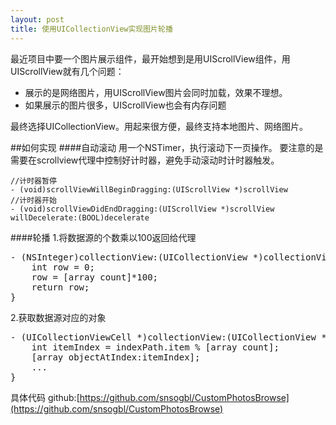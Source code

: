 ```yaml
---
layout: post
title: 使用UICollectionView实现图片轮播
--- 
```


最近项目中要一个图片展示组件，最开始想到是用UIScrollView组件，用UIScrollView就有几个问题：

* 展示的是网络图片，用UIScrollView图片会同时加载，效果不理想。
* 如果展示的图片很多，UIScrollView也会有内存问题

最终选择UICollectionView。用起来很方便，最终支持本地图片、网络图片。

##如何实现
####自动滚动
用一个NSTimer，执行滚动下一页操作。
要注意的是需要在scrollview代理中控制好计时器，避免手动滚动时计时器触发。
	
	//计时器暂停
	- (void)scrollViewWillBeginDragging:(UIScrollView *)scrollView
	//计时器开始
	- (void)scrollViewDidEndDragging:(UIScrollView *)scrollView willDecelerate:(BOOL)decelerate
	
####轮播
1.将数据源的个数乘以100返回给代理
<pre>
- (NSInteger)collectionView:(UICollectionView *)collectionView numberOfItemsInSection:(NSInteger)section{
    int row = 0;
    row = [array count]*100;
    return row;
}
</pre>
2.获取数据源对应的对象
<pre>
- (UICollectionViewCell *)collectionView:(UICollectionView *)collectionView cellForItemAtIndexPath:(NSIndexPath *)indexPath{
    int itemIndex = indexPath.item % [array count];
    [array objectAtIndex:itemIndex];
    ...
}
</pre>

具体代码 github:[https://github.com/snsogbl/CustomPhotosBrowse](https://github.com/snsogbl/CustomPhotosBrowse)
